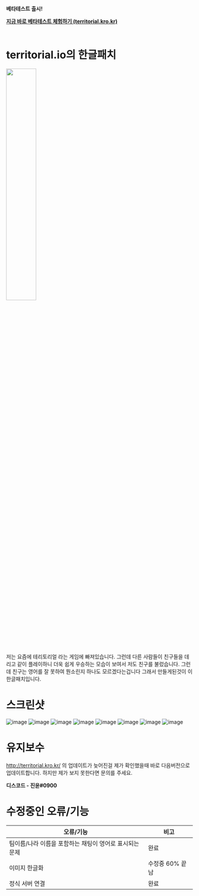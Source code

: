 **베타테스트 출시!**

**[지금 바로 베타테스트 체험하기 (territorial.kro.kr)](http://territorial.kro.kr/)**  
ㅤ
ㅤ
ㅤ

territorial.io의 한글패치 
===============
<img src = "https://user-images.githubusercontent.com/61103309/210180764-8700c3f5-7324-4a2b-8dad-aea980d9f4bd.png" width="40%" height="40%">

저는 요즘에 테리토리얼 라는 게임에 빠져있습니다. 그런데 다른 사람들이 친구들을 데리고 같이 플레이하니 더욱 쉽게 우승하는 모습이 보여서 저도 친구를 불렀습니다. 그런데 친구는 영어를 잘 못하여 뭔소린지 하나도 모르겠다는겁니다 그래서 만들게된것이 이 한글패치입니다.

스크린샷
==========
![image](https://user-images.githubusercontent.com/61103309/210161542-83cf5653-e2b2-470c-994b-2b369d53a725.png)
![image](https://user-images.githubusercontent.com/61103309/210161551-340e37b6-512a-473c-9de4-f4ccb0c2e589.png)
![image](https://user-images.githubusercontent.com/61103309/210180841-2a41e297-9039-4ad5-b805-7c1dfb9e5903.png)
![image](https://user-images.githubusercontent.com/61103309/210161687-6f4eab41-5992-40d4-93f9-7c8d65b6c18a.png)
![image](https://user-images.githubusercontent.com/61103309/210161689-530ca0fe-0d0f-4ab3-8ba5-f66dcc729148.png)
![image](https://user-images.githubusercontent.com/61103309/210180871-5c3d0c27-e1a6-4918-9488-0238af779338.png)
![image](https://user-images.githubusercontent.com/61103309/210180889-33eb3cf1-d86d-4b58-a999-0909fb967c76.png)
![image](https://user-images.githubusercontent.com/61103309/210180904-5ff63677-919a-4b0f-b7ea-3694efc1adc0.png)



유지보수
==========
http://territorial.kro.kr/ 의 업데이트가 늦어진걸 제가 확인했을때 바로 다음버전으로 업데이트합니다. 하지만 제가 보지 못한다면 문의를 주세요. 

**디스코드 - 진윤#0900**

수정중인 오류/기능
==========
|오류/기능| 비고 |
|--|--|
| 팀이름/나라 이름을 포함하는 채팅이 영어로 표시되는 문제 | 완료 |
| 이미지 한글화 | 수정중 60% 끝남 | 
| 정식 서버 연결 | 완료 | 
